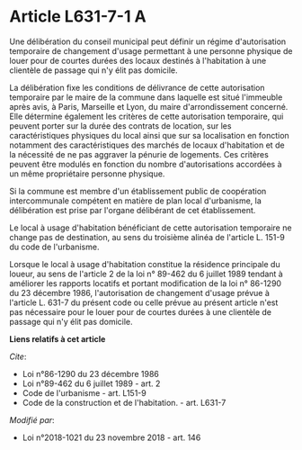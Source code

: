 # Article L631-7-1 A

Une délibération du conseil municipal peut définir un régime d'autorisation temporaire de changement d'usage permettant à une
personne physique de louer pour de courtes durées des locaux destinés à l'habitation à une clientèle de passage qui n'y élit
pas domicile.

La délibération fixe les conditions de délivrance de cette autorisation temporaire par le maire de la commune dans laquelle
est situé l'immeuble après avis, à Paris, Marseille et Lyon, du maire d'arrondissement concerné. Elle détermine également les
critères de cette autorisation temporaire, qui peuvent porter sur la durée des contrats de location, sur les caractéristiques
physiques du local ainsi que sur sa localisation en fonction notamment des caractéristiques des marchés de locaux
d'habitation et de la nécessité de ne pas aggraver la pénurie de logements. Ces critères peuvent être modulés en fonction du
nombre d'autorisations accordées à un même propriétaire personne physique.

Si la commune est membre d'un établissement public de coopération intercommunale compétent en matière de plan local
d'urbanisme, la délibération est prise par l'organe délibérant de cet établissement.

Le local à usage d'habitation bénéficiant de cette autorisation temporaire ne change pas de destination, au sens du troisième
alinéa de l'article L. 151-9 du code de l'urbanisme.

Lorsque le local à usage d'habitation constitue la résidence principale du loueur, au sens de l'article 2 de la loi n° 89-462
du 6 juillet 1989 tendant à améliorer les rapports locatifs et portant modification de la loi n° 86-1290 du 23 décembre 1986,
l'autorisation de changement d'usage prévue à l'article L. 631-7 du présent code ou celle prévue au présent article n'est pas
nécessaire pour le louer pour de courtes durées à une clientèle de passage qui n'y élit pas domicile.

**Liens relatifs à cet article**

_Cite_:

  - Loi n°86-1290 du 23 décembre 1986
  - Loi n°89-462 du 6 juillet 1989 - art. 2
  - Code de l'urbanisme - art. L151-9
  - Code de la construction et de l'habitation. - art. L631-7

_Modifié par_:

  - Loi n°2018-1021 du 23 novembre 2018 - art. 146
